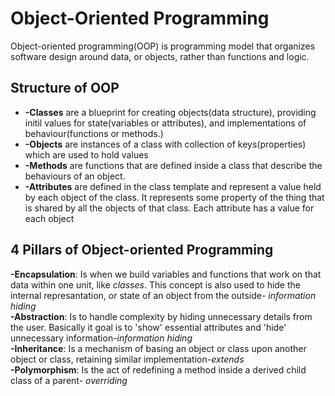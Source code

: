 # Object-Oriented Programming
Object-oriented programming(OOP) is programming model that organizes software design around data, or objects, rather than functions and logic.
## Structure of OOP
- **-Classes** are a blueprint for creating objects(data structure), providing initil values for state(variables or attributes), and implementations of behaviour(functions or methods.)   
- **-Objects** are instances of a class with collection of keys(properties) which are used to hold values  
- **-Methods** are functions that are defined inside a class that describe the behaviours of an object.
- **-Attributes** are defined in the class template and represent a value held by each object of the class. It represents some property of the thing that is shared by all the objects of that class. Each attribute has a value for each object

## 4 Pillars of Object-oriented Programming  

**-Encapsulation**: Is when we build variables and functions that work on that data within one unit, like _classes_. This concept is also used to hide the internal represantation, or state of an object from the outside- _information hiding_  
**-Abstraction**: Is to handle complexity by hiding unnecessary details from the user. Basically it goal is to 'show' essential   attributes and 'hide' unnecessary information-_information hiding_  
**-Inheritance**: Is a mechanism of basing an object or class upon another object or class, retaining similar implementation-_extends_      
**-Polymorphism**: Is the act of redefining a method inside a derived child class of a parent- _overriding_